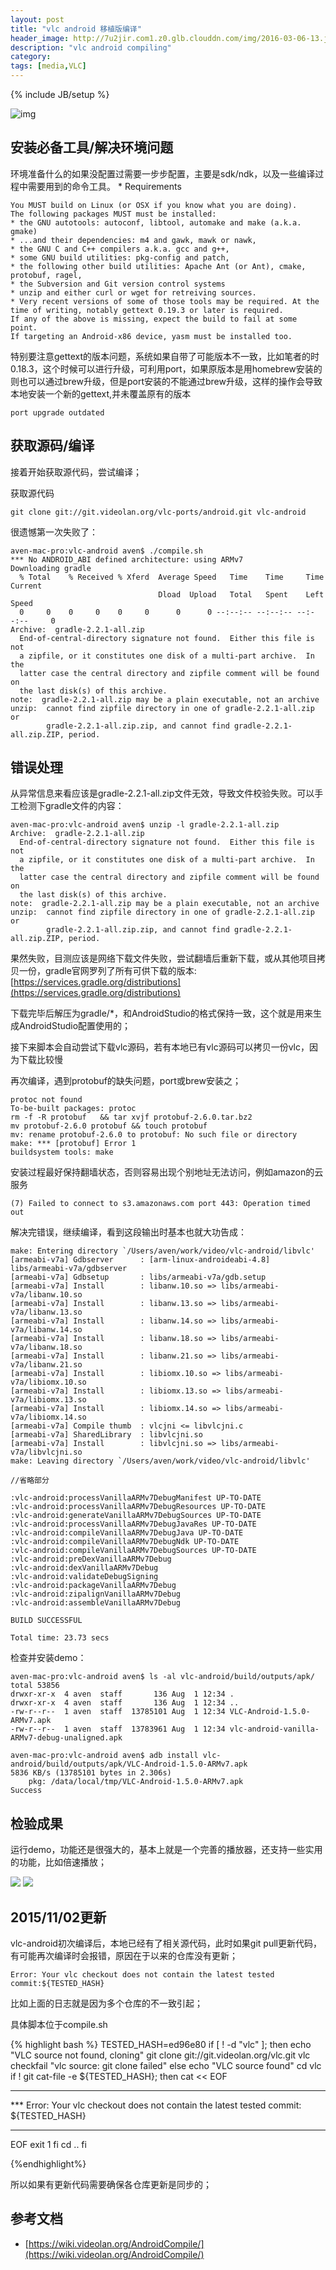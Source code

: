 ```yaml
---
layout: post
title: "vlc android 移植版编译"
header_image: http://7u2jir.com1.z0.glb.clouddn.com/img/2016-03-06-13.jpg
description: "vlc android compiling"
category: 
tags: [media,VLC]
---
```

{% include JB/setup %}

![img](http://7u2jir.com1.z0.glb.clouddn.com/img/2016-03-06-13.jpg)

## 安装必备工具/解决环境问题

环境准备什么的如果没配置过需要一步步配置，主要是sdk/ndk，以及一些编译过程中需要用到的命令工具。
	* Requirements
		
	You MUST build on Linux (or OSX if you know what you are doing).
	The following packages MUST must be installed:
	* the GNU autotools: autoconf, libtool, automake and make (a.k.a. gmake)
	* ...and their dependencies: m4 and gawk, mawk or nawk,
	* the GNU C and C++ compilers a.k.a. gcc and g++,
	* some GNU build utilities: pkg-config and patch,
	* the following other build utilities: Apache Ant (or Ant), cmake, protobuf, ragel,
	* the Subversion and Git version control systems
	* unzip and either curl or wget for retreiving sources.
	* Very recent versions of some of those tools may be required. At the time of writing, notably gettext 0.19.3 or later is required.
	If any of the above is missing, expect the build to fail at some point.
	If targeting an Android-x86 device, yasm must be installed too.

特别要注意gettext的版本问题，系统如果自带了可能版本不一致，比如笔者的时0.18.3，这个时候可以进行升级，可利用port，如果原版本是用homebrew安装的则也可以通过brew升级，但是port安装的不能通过brew升级，这样的操作会导致本地安装一个新的gettext,并未覆盖原有的版本

	port upgrade outdated
	
## 获取源码/编译
接着开始获取源代码，尝试编译；

获取源代码 

	git clone git://git.videolan.org/vlc-ports/android.git vlc-android


很遗憾第一次失败了：

	aven-mac-pro:vlc-android aven$ ./compile.sh 
	*** No ANDROID_ABI defined architecture: using ARMv7
	Downloading gradle
	  % Total    % Received % Xferd  Average Speed   Time    Time     Time  Current
	                                 Dload  Upload   Total   Spent    Left  Speed
	  0     0    0     0    0     0      0      0 --:--:-- --:--:-- --:--:--     0
	Archive:  gradle-2.2.1-all.zip
	  End-of-central-directory signature not found.  Either this file is not
	  a zipfile, or it constitutes one disk of a multi-part archive.  In the
	  latter case the central directory and zipfile comment will be found on
	  the last disk(s) of this archive.
	note:  gradle-2.2.1-all.zip may be a plain executable, not an archive
	unzip:  cannot find zipfile directory in one of gradle-2.2.1-all.zip or
	        gradle-2.2.1-all.zip.zip, and cannot find gradle-2.2.1-all.zip.ZIP, period.

## 错误处理
从异常信息来看应该是gradle-2.2.1-all.zip文件无效，导致文件校验失败。可以手工检测下gradle文件的内容：

	aven-mac-pro:vlc-android aven$ unzip -l gradle-2.2.1-all.zip 
	Archive:  gradle-2.2.1-all.zip
	  End-of-central-directory signature not found.  Either this file is not
	  a zipfile, or it constitutes one disk of a multi-part archive.  In the
	  latter case the central directory and zipfile comment will be found on
	  the last disk(s) of this archive.
	note:  gradle-2.2.1-all.zip may be a plain executable, not an archive
	unzip:  cannot find zipfile directory in one of gradle-2.2.1-all.zip or
	        gradle-2.2.1-all.zip.zip, and cannot find gradle-2.2.1-all.zip.ZIP, period.

果然失败，目测应该是网络下载文件失败，尝试翻墙后重新下载，或从其他项目拷贝一份，gradle官网罗列了所有可供下载的版本:[https://services.gradle.org/distributions](https://services.gradle.org/distributions)

下载完毕后解压为gradle/*，和AndroidStudio的格式保持一致，这个就是用来生成AndroidStudio配置使用的；

接下来脚本会自动尝试下载vlc源码，若有本地已有vlc源码可以拷贝一份vlc，因为下载比较慢

再次编译，遇到protobuf的缺失问题，port或brew安装之；

	protoc not found
	To-be-built packages: protoc
	rm -f -R protobuf   && tar xvjf protobuf-2.6.0.tar.bz2  
	mv protobuf-2.6.0 protobuf && touch protobuf
	mv: rename protobuf-2.6.0 to protobuf: No such file or directory
	make: *** [protobuf] Error 1
	buildsystem tools: make

安装过程最好保持翻墙状态，否则容易出现个别地址无法访问，例如amazon的云服务

	(7) Failed to connect to s3.amazonaws.com port 443: Operation timed out
 
 
 
解决完错误，继续编译，看到这段输出时基本也就大功告成：


	make: Entering directory `/Users/aven/work/video/vlc-android/libvlc'
	[armeabi-v7a] Gdbserver      : [arm-linux-androideabi-4.8] libs/armeabi-v7a/gdbserver
	[armeabi-v7a] Gdbsetup       : libs/armeabi-v7a/gdb.setup
	[armeabi-v7a] Install        : libanw.10.so => libs/armeabi-v7a/libanw.10.so
	[armeabi-v7a] Install        : libanw.13.so => libs/armeabi-v7a/libanw.13.so
	[armeabi-v7a] Install        : libanw.14.so => libs/armeabi-v7a/libanw.14.so
	[armeabi-v7a] Install        : libanw.18.so => libs/armeabi-v7a/libanw.18.so
	[armeabi-v7a] Install        : libanw.21.so => libs/armeabi-v7a/libanw.21.so
	[armeabi-v7a] Install        : libiomx.10.so => libs/armeabi-v7a/libiomx.10.so
	[armeabi-v7a] Install        : libiomx.13.so => libs/armeabi-v7a/libiomx.13.so
	[armeabi-v7a] Install        : libiomx.14.so => libs/armeabi-v7a/libiomx.14.so
	[armeabi-v7a] Compile thumb  : vlcjni <= libvlcjni.c
	[armeabi-v7a] SharedLibrary  : libvlcjni.so
	[armeabi-v7a] Install        : libvlcjni.so => libs/armeabi-v7a/libvlcjni.so
	make: Leaving directory `/Users/aven/work/video/vlc-android/libvlc'

	//省略部分

	:vlc-android:processVanillaARMv7DebugManifest UP-TO-DATE
	:vlc-android:processVanillaARMv7DebugResources UP-TO-DATE
	:vlc-android:generateVanillaARMv7DebugSources UP-TO-DATE
	:vlc-android:processVanillaARMv7DebugJavaRes UP-TO-DATE
	:vlc-android:compileVanillaARMv7DebugJava UP-TO-DATE
	:vlc-android:compileVanillaARMv7DebugNdk UP-TO-DATE
	:vlc-android:compileVanillaARMv7DebugSources UP-TO-DATE
	:vlc-android:preDexVanillaARMv7Debug
	:vlc-android:dexVanillaARMv7Debug
	:vlc-android:validateDebugSigning
	:vlc-android:packageVanillaARMv7Debug
	:vlc-android:zipalignVanillaARMv7Debug
	:vlc-android:assembleVanillaARMv7Debug
	
	BUILD SUCCESSFUL
	
	Total time: 23.73 secs

检查并安装demo：

	aven-mac-pro:vlc-android aven$ ls -al vlc-android/build/outputs/apk/
	total 53856
	drwxr-xr-x  4 aven  staff       136 Aug  1 12:34 .
	drwxr-xr-x  4 aven  staff       136 Aug  1 12:34 ..
	-rw-r--r--  1 aven  staff  13785101 Aug  1 12:34 VLC-Android-1.5.0-ARMv7.apk
	-rw-r--r--  1 aven  staff  13783961 Aug  1 12:34 vlc-android-vanilla-ARMv7-debug-unaligned.apk
	
	aven-mac-pro:vlc-android aven$ adb install vlc-android/build/outputs/apk/VLC-Android-1.5.0-ARMv7.apk 
	5836 KB/s (13785101 bytes in 2.306s)
        pkg: /data/local/tmp/VLC-Android-1.5.0-ARMv7.apk
	Success

## 检验成果
运行demo，功能还是很强大的，基本上就是一个完善的播放器，还支持一些实用的功能，比如倍速播放；

![](http://7u2jir.com1.z0.glb.clouddn.com/device-2015-08-02-112218.png)
![](http://7u2jir.com1.z0.glb.clouddn.com/device-2015-08-02-112247.png)

## 2015/11/02更新
vlc-android初次编译后，本地已经有了相关源代码，此时如果git pull更新代码，有可能再次编译时会报错，原因在于以来的仓库没有更新；

	Error: Your vlc checkout does not contain the latest tested commit:${TESTED_HASH}

比如上面的日志就是因为多个仓库的不一致引起；

具体脚本位于compile.sh

{% highlight bash %}
TESTED_HASH=ed96e80
if [ ! -d "vlc" ]; then
    echo "VLC source not found, cloning"
    git clone git://git.videolan.org/vlc.git vlc
    checkfail "vlc source: git clone failed"
else
    echo "VLC source found"
    cd vlc
    if ! git cat-file -e ${TESTED_HASH}; then
        cat << EOF
***
*** Error: Your vlc checkout does not contain the latest tested commit: ${TESTED_HASH}
***
EOF
        exit 1
    fi
    cd ..
fi

{%endhighlight%}

所以如果有更新代码需要确保各仓库更新是同步的；

## 参考文档

* [https://wiki.videolan.org/AndroidCompile/](https://wiki.videolan.org/AndroidCompile/)